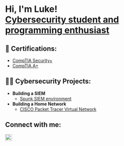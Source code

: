 <h1>Hi, I'm Luke!
  <br/>
  <a href="https://github.com/SpookyLukie">Cybersecurity student and programming enthusiast</a>

<h2>📃 Certifications: </h2>

- [CompTIA Security+](https://www.credly.com/badges/2a093426-baa9-4b29-9b95-6650010e096d/public_url)
- [CompTIA A+](https://www.credly.com/badges/330a9b7c-e660-4411-b554-edf6780bd83e/public_url)

<h2>👨‍💻 Cybersecurity Projects:</h2>

- <b>Building a SIEM</b>
  - [Spunk SIEM environment](https://github.com/SpookyLukie/SplunkLab)
- <b>Building a Home Network</b>
  - [CISCO Packet Tracer Virtual Network](https://github.com/SpookyLukie/PacketTracerLab)

<!--
- <b>Installing a firewall</b>
  - [Using OPNSense to secure a network](OPNSense project repo link)
- <b>Creating a Honeypot</b>
-->

<h2>Connect with me:</h2>

[<img align="left" alt="LukeLarson | LinkedIn" width="22px" src="https://cdn.jsdelivr.net/npm/simple-icons@v3/icons/linkedin.svg" />][linkedin]

[linkedin]: https://www.linkedin.com/in/luke-larson1727/


